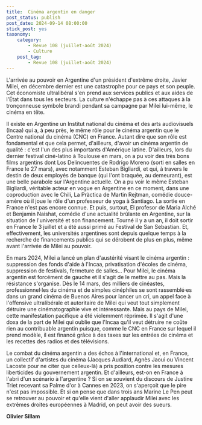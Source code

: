 ```yaml
---
title:  Cinéma argentin en danger
post_status: publish
post_date: 2024-09-14 08:00:00
stick_post: yes
taxonomy:
    category:
        - Revue 108 (juillet-août 2024)
        - Culture
    post_tag:
        - Revue 108 (juillet-août 2024)
---
```




L'arrivée au pouvoir en Argentine d'un président d'extrême droite, Javier Milei, en décembre dernier est une catastrophe pour ce pays et son peuple. Cet économiste ultralibéral s'en prend aux services publics et aux aides de l'État dans tous les secteurs. La culture n'échappe pas à ces attaques à la tronçonneuse symbole brandi pendant sa campagne par Milei lui-même, le cinéma en tête.

Il existe en Argentine un Institut national du cinéma et des arts audiovisuels (Incaa) qui a, à peu près, le même rôle pour le cinéma argentin que le Centre national du cinéma (CNC) en France. Autant dire que son rôle est fondamental et que cela permet, d'ailleurs, d'avoir un cinéma argentin de qualité : c'est l'un des plus importants d'Amérique latine. D'ailleurs, lors du dernier festival ciné-latino à Toulouse en mars, on a pu voir des très bons films argentins dont Los Delincuentes de Rodrigo Moreno (sorti en salles en France le 27 mars), avec notamment Esteban Bigliardi, et qui, à travers le destin de deux employés de banque (qui l'ont braquée, au demeurant), est une belle parabole sur l'Argentine actuelle. On a pu voir le même Esteban Bigliardi, véritable acteur en vogue en Argentine en ce moment, dans une coproduction avec le Chili, La Pràctica de Martin Rejtman, comédie douce-amère où il joue le rôle d'un professeur de yoga à Santiago. La sortie en France n'est pas encore connue. Et puis, surtout, El profesor de Maria Alché et Benjamin Naishat, comédie d'une actualité brûlante en Argentine, sur la situation de l'université et son financement. Tourné il y a un an, il doit sortir en France le 3 juillet et a été aussi primé au Festival de San Sebastian. Et, effectivement, les universités argentines sont depuis quelque temps à la recherche de financements publics qui se dérobent de plus en plus, même avant l'arrivée de Milei au pouvoir.

En mars 2024, Milei a lancé un plan d'austérité visant le cinéma argentin : suppression des fonds d'aide à l'Incaa, privatisation d'écoles de cinéma, suppression de festivals, fermeture de salles... Pour Milei, le cinéma argentin est forcément de gauche et il s'agit de le mettre au pas. Mais la résistance s'organise. Dès le 14 mars, des milliers de cinéastes, professionnel·les du cinéma et de simples cinéphiles se sont rassemblé·es dans un grand cinéma de Buenos Aires pour lancer un cri, un appel face à l'offensive ultralibérale et autoritaire de Milei qui veut tout simplement détruire une cinématographie vive et intéressante. Mais au pays de Milei, cette manifestation pacifique a été violemment réprimée. Il s'agit d'une doxa de la part de Milei qui oublie que l'Incaa qu'il veut détruire ne coûte rien au contribuable argentin puisque, comme le CNC en France sur lequel il prend modèle, il est financé grâce à des taxes sur les entrées de cinéma et les recettes des radios et des télévisions.

Le combat du cinéma argentin a des échos à l'international et, en France, un collectif d'artistes du cinéma (Jacques Audiard, Agnès Jaoui ou Vincent Lacoste pour ne citer que celleux-là) a pris position contre les mesures liberticides du gouvernement argentin. Et d'ailleurs, est-on en France à l'abri d'un scénario à l'argentine ? Si on se souvient du discours de Justine Triet recevant sa Palme d'or à Cannes en 2023, on s'aperçoit que le pire n'est pas impossible. Et si on pense que dans trois ans Marine Le Pen peut se retrouver au pouvoir et qu'elle vient d'aller applaudir Milei avec les extrêmes droites européennes à Madrid, on peut avoir des sueurs.

**Olivier Sillam**

